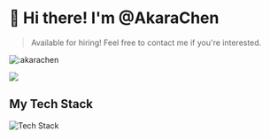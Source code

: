 # 👋 Hi there! I'm @AkaraChen

> Available for hiring! Feel free to contact me if you're interested.

![:akarachen](https://count.getloli.com/get/@akarachen)

![](https://github-readme-stats.vercel.app/api?username=akarachen)

## My Tech Stack

![Tech Stack](https://skillicons.dev/icons?i=vue,nuxtjs,react,nextjs,lit,tailwind,ts,vite,rollup,webpack,nodejs,mysql,express,go,git,py,jest,html,css,js&perline=5)